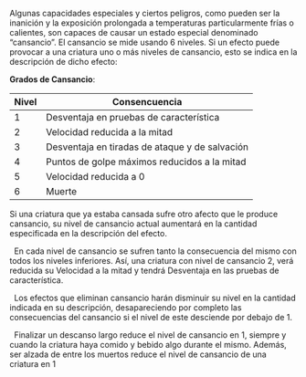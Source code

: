 Algunas capacidades especiales y ciertos peligros, como pueden ser la inanición y la exposición prolongada a temperaturas particularmente frías o calientes, son capaces de causar un estado especial denominado “cansancio”. El cansancio se mide usando 6 niveles. Si un efecto puede provocar a una criatura uno o más niveles de cansancio, esto se indica en la descripción de dicho efecto:

**Grados de Cansancio**:

| **Nivel** | **Consencuencia**                              |
| --------- | ---------------------------------------------- |
| 1         | Desventaja en pruebas de característica        |
| 2         | Velocidad reducida a la mitad                  |
| 3         | Desventaja en tiradas de ataque y de salvación |
| 4         | Puntos de golpe máximos reducidos a la mitad   |
| 5         | Velocidad reducida a 0                         |
| 6         | Muerte                                         |


Si una criatura que ya estaba cansada sufre otro afecto que le produce cansancio, su nivel de cansancio actual aumentará en la cantidad especificada en la descripción del efecto.

  En cada nivel de cansancio se sufren tanto la consecuencia del mismo con todos los niveles inferiores. Así, una criatura con nivel de cansancio 2, verá reducida su Velocidad a la mitad y tendrá Desventaja en las pruebas de característica.

  Los efectos que eliminan cansancio harán disminuir su nivel en la cantidad indicada en su descripción, desapareciendo por completo las consecuencias del cansancio si el nivel de este desciende por debajo de 1.

  Finalizar un descanso largo reduce el nivel de cansancio en 1, siempre y cuando la criatura haya comido y bebido algo durante el mismo. Además, ser alzada de entre los muertos reduce el nivel de cansancio de una criatura en 1